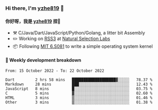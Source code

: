 ### Hi there, I'm [yzhe819](https://github.com/yzhe819) 👋

#### 你好呀，我是 [yzhe819](https://github.com/yzhe819) 捏👋

- :hammer_and_pick: C/Java/Dart/JavaScript/Python/Golang, a litter bit Assembly
- :pencil2: Working on [RSS3](https://github.com/NaturalSelectionLabs/RSS3) at [Natural Selection Labs](https://github.com/NaturalSelectionLabs)
- 📦 Following [MIT 6.S081](https://pdos.csail.mit.edu/6.S081/2020/) to write a simple operating system kernel



#### 📝 Weekly development breakdown

<!--START_SECTION:waka-->

```text
From: 15 October 2022 - To: 22 October 2022

Dart         2 hrs 58 mins   ███████████████████▓░░░░░   78.37 %
Markdown     28 mins         ███░░░░░░░░░░░░░░░░░░░░░░   12.43 %
JavaScript   8 mins          █░░░░░░░░░░░░░░░░░░░░░░░░   03.75 %
C            5 mins          ▓░░░░░░░░░░░░░░░░░░░░░░░░   02.60 %
HTML         3 mins          ▒░░░░░░░░░░░░░░░░░░░░░░░░   01.46 %
Other        3 mins          ▒░░░░░░░░░░░░░░░░░░░░░░░░   01.38 %
```

<!--END_SECTION:waka-->




